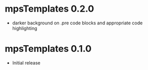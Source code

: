 # mpsTemplates 0.2.0

* darker background on .pre code blocks and appropriate code highlighting

# mpsTemplates 0.1.0

* Initial release
